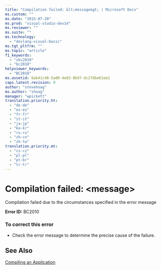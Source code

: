 ```yaml
---
title: "Compilation failed: &lt;message&gt; | Microsoft Docs"
ms.custom: ""
ms.date: "2015-07-20"
ms.prod: "visual-studio-dev14"
ms.reviewer: ""
ms.suite: ""
ms.technology: 
  - "devlang-visual-basic"
ms.tgt_pltfrm: ""
ms.topic: "article"
f1_keywords: 
  - "vbc2010"
  - "bc2010"
helpviewer_keywords: 
  - "BC2010"
ms.assetid: 6ab41c48-5a80-4e83-8b97-dc27dbe61ee2
caps.latest.revision: 9
author: "stevehoag"
ms.author: "shoag"
manager: "wpickett"
translation.priority.ht: 
  - "de-de"
  - "es-es"
  - "fr-fr"
  - "it-it"
  - "ja-jp"
  - "ko-kr"
  - "ru-ru"
  - "zh-cn"
  - "zh-tw"
translation.priority.mt: 
  - "cs-cz"
  - "pl-pl"
  - "pt-br"
  - "tr-tr"
---
```

# Compilation failed: &lt;message&gt;
Compilation failed due to the circumstances specified in the error message  
  
 **Error ID:** BC2010  
  
### To correct this error  
  
-   Check the error message to determine the precise cause of the failure.  
  
## See Also  
 [Compiling an Application](http://msdn.microsoft.com/en-us/842d4132-cdb3-4c0f-a25f-405322751018)